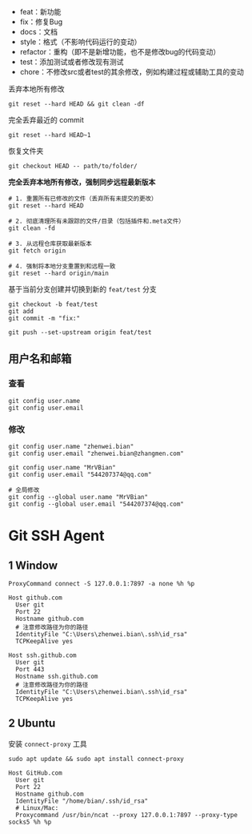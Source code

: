 - feat：新功能
- fix：修复Bug
- docs：文档
- style：格式（不影响代码运行的变动）
- refactor：重构（即不是新增功能，也不是修改bug的代码变动）
- test：添加测试或者修改现有测试
- chore：不修改src或者test的其余修改，例如构建过程或辅助工具的变动

丢弃本地所有修改
```shell
git reset --hard HEAD && git clean -df
```
完全丢弃最近的 commit
```shell
git reset --hard HEAD~1
```
恢复文件夹
```shell
git checkout HEAD -- path/to/folder/
```
**完全丢弃本地所有修改，强制同步远程最新版本**
```shell
# 1. 重置所有已修改的文件（丢弃所有未提交的更改）
git reset --hard HEAD

# 2. 彻底清理所有未跟踪的文件/目录（包括插件和.meta文件）
git clean -fd

# 3. 从远程仓库获取最新版本
git fetch origin

# 4. 强制将本地分支重置到和远程一致
git reset --hard origin/main
```

基于当前分支创建并切换到新的 `feat/test` 分支
```shell
git checkout -b feat/test
git add 
git commit -m "fix:"

git push --set-upstream origin feat/test
```

## 用户名和邮箱
### 查看
```shell
git config user.name
git config user.email
```
### 修改
```shell
git config user.name "zhenwei.bian"
git config user.email "zhenwei.bian@zhangmen.com"

git config user.name "MrVBian"
git config user.email "544207374@qq.com"

# 全局修改
git config --global user.name "MrVBian"
git config --global user.email "544207374@qq.com"
```
# Git SSH Agent
## 1 Window

```config
ProxyCommand connect -S 127.0.0.1:7897 -a none %h %p

Host github.com
  User git
  Port 22
  Hostname github.com
  # 注意修改路径为你的路径
  IdentityFile "C:\Users\zhenwei.bian\.ssh\id_rsa"
  TCPKeepAlive yes

Host ssh.github.com
  User git
  Port 443
  Hostname ssh.github.com
  # 注意修改路径为你的路径
  IdentityFile "C:\Users\zhenwei.bian\.ssh\id_rsa"
  TCPKeepAlive yes
```

## 2 Ubuntu

安装 `connect-proxy` 工具
```shell
sudo apt update && sudo apt install connect-proxy
```

```config
Host GitHub.com
  User git
  Port 22
  Hostname github.com
  IdentityFile "/home/bian/.ssh/id_rsa"
  # Linux/Mac:
  Proxycommand /usr/bin/ncat --proxy 127.0.0.1:7897 --proxy-type socks5 %h %p
```